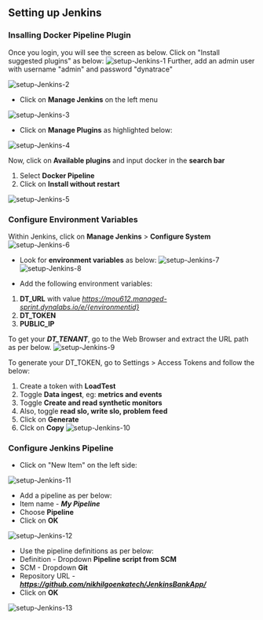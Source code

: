 ## Setting up Jenkins
### Insalling Docker Pipeline Plugin
Once you login, you will see the screen as below. Click on "Install suggested plugins" as below:
![setup-Jenkins-1](../../assets/images/jenkins-1.png)
Further, add an admin user with username "admin" and password "dynatrace"

![setup-Jenkins-2](../../assets/images/jenkins-2.png)
* Click on **Manage Jenkins** on the left menu

![setup-Jenkins-3](../../assets/images/jenkins-3.png)
* Click on **Manage Plugins** as highlighted below:

![setup-Jenkins-4](../../assets/images/jenkins-4.png)

Now, click on **Available plugins** and input docker in the **search bar**
1. Select **Docker Pipeline**
2. Click on **Install without restart**

![setup-Jenkins-5](../../assets/images/jenkins-5.png)

### Configure Environment Variables
Within Jenkins, click on **Manage Jenkins** > **Configure System**
![setup-Jenkins-6](../../assets/images/jenkins-6.png)

* Look for **environment variables** as below:
![setup-Jenkins-7](../../assets/images/jenkins-7.png)
![setup-Jenkins-8](../../assets/images/jenkins-8.png)

* Add the following environment variables:
1. **DT_URL** with value *https://mou612.managed-sprint.dynalabs.io/e/{environmentid}*
2. **DT_TOKEN**
3. **PUBLIC_IP**

To get your ***DT_TENANT***, go to the Web Browser and extract the URL path as per below.
![setup-Jenkins-9](../../assets/images/jenkins-9.png)

To generate your DT_TOKEN, go to Settings > Access Tokens and follow the below:
1. Create a token with **LoadTest**
2. Toggle **Data ingest**, eg: **metrics and events**
3. Toggle **Create and read synthetic monitors**
4. Also, toggle **read slo, write slo, problem feed**
5. Click on **Generate**
6. Clck on **Copy**
![setup-Jenkins-10](../../assets/images/DT_TOKEN_Screenshot.png)

### Configure Jenkins Pipeline
* Click on "New Item" on the left side:

![setup-Jenkins-11](../../assets/images/jenkins-11.png)
* Add a pipeline as per below:
* Item name - ***My Pipeline***
* Choose **Pipeline**
* Click on **OK**


![setup-Jenkins-12](../../assets/images/jenkins-12.png)

* Use the pipeline definitions as per below:
* Definition - Dropdown **Pipeline script from SCM**
* SCM - Dropdown **Git**
* Repository URL - ***https://github.com/nikhilgoenkatech/JenkinsBankApp/***
* Click on **OK**

![setup-Jenkins-13](../../assets/images/jenkins-13.png)

<!-- ------------------------ -->

